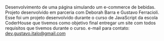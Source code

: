 Desenvolvimento de uma página simulando um e-commerce de bebidas. Projeto desenvolvido em parceria com Deborah Barra e Gustavo Ferracioli.
Esse foi um projeto desenvolvido durante o curso de JavaScript da escola CoderHouse que tivemos como objetivo final entregar um site com todos requisitos que tivemos durante o curso.
e-mail para contato: dev.gustavo.italo@gmail.com
